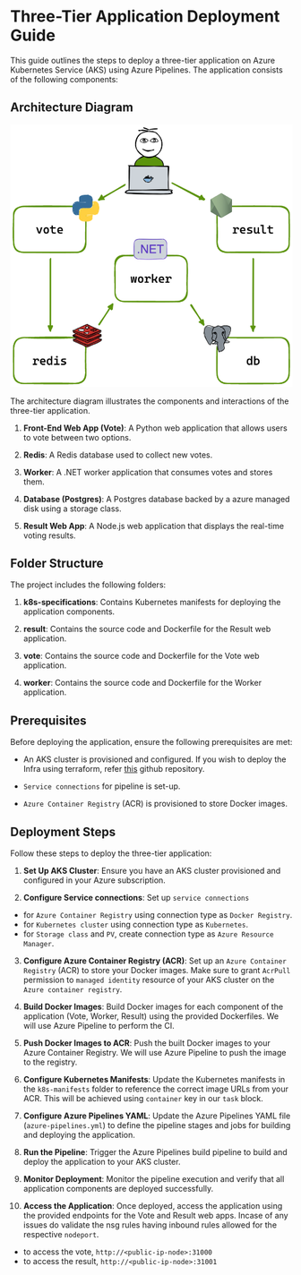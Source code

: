 # Three-Tier Application Deployment Guide

This guide outlines the steps to deploy a three-tier application on Azure Kubernetes Service (AKS) using Azure Pipelines. The application consists of the following components:

## Architecture Diagram

![Architecture Diagram](architecture.png)

The architecture diagram illustrates the components and interactions of the three-tier application.

1. **Front-End Web App (Vote)**: A Python web application that allows users to vote between two options.

2. **Redis**: A Redis database used to collect new votes.

3. **Worker**: A .NET worker application that consumes votes and stores them.

4. **Database (Postgres)**: A Postgres database backed by a azure managed disk using a storage class.

5. **Result Web App**: A Node.js web application that displays the real-time voting results.

## Folder Structure

The project includes the following folders:

1. **k8s-specifications**: Contains Kubernetes manifests for deploying the application components.

2. **result**: Contains the source code and Dockerfile for the Result web application.

3. **vote**: Contains the source code and Dockerfile for the Vote web application.

4. **worker**: Contains the source code and Dockerfile for the Worker application.


## Prerequisites

Before deploying the application, ensure the following prerequisites are met:

- An AKS cluster is provisioned and configured. If you wish to deploy the Infra using terraform, refer [this](https://github.com/rahul9754/terraform-aks.git) github repository.

- `Service connections` for pipeline is set-up.
- `Azure Container Registry` (ACR) is provisioned to store Docker images.


## Deployment Steps

Follow these steps to deploy the three-tier application:

1. **Set Up AKS Cluster**: Ensure you have an AKS cluster provisioned and configured in your Azure subscription.


2. **Configure Service connections**: Set up `service connections` 
- for `Azure Container Registry` using connection type as `Docker Registry`.
- for `Kubernetes cluster` using connection type as `Kubernetes`.
- for `Storage class` and `PV`, create connection type as `Azure Resource Manager`.

3. **Configure Azure Container Registry (ACR)**: Set up an `Azure Container Registry` (ACR) to store your Docker images. Make sure to grant `AcrPull` permission to `managed identity` resource of your AKS cluster on the `Azure container registry`.

4. **Build Docker Images**: Build Docker images for each component of the application (Vote, Worker, Result) using the provided Dockerfiles. We will use Azure Pipeline to perform the CI.

5. **Push Docker Images to ACR**: Push the built Docker images to your Azure Container Registry. We will use Azure Pipeline to push the image to the registry.

6. **Configure Kubernetes Manifests**: Update the Kubernetes manifests in the `k8s-manifests` folder to reference the correct image URLs from your ACR. This will be achieved using `container` key in our `task` block.

7. **Configure Azure Pipelines YAML**: Update the Azure Pipelines YAML file (`azure-pipelines.yml`) to define the pipeline stages and jobs for building and deploying the application.

8. **Run the Pipeline**: Trigger the Azure Pipelines build pipeline to build and deploy the application to your AKS cluster.

9. **Monitor Deployment**: Monitor the pipeline execution and verify that all application components are deployed successfully.

10. **Access the Application**: Once deployed, access the application using the provided endpoints for the Vote and Result web apps. Incase of any issues do validate the nsg rules having inbound rules allowed for the respective `nodeport`. 
-   to access the vote, `http://<public-ip-node>:31000`
- to access the result, `http://<public-ip-node>:31001`